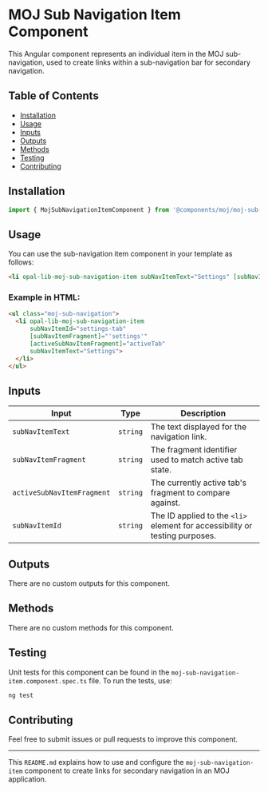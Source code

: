 # MOJ Sub Navigation Item Component

This Angular component represents an individual item in the MOJ sub-navigation, used to create links within a sub-navigation bar for secondary navigation.

## Table of Contents

- [Installation](#installation)
- [Usage](#usage)
- [Inputs](#inputs)
- [Outputs](#outputs)
- [Methods](#methods)
- [Testing](#testing)
- [Contributing](#contributing)

## Installation

```typescript
import { MojSubNavigationItemComponent } from '@components/moj/moj-sub-navigation-item/moj-sub-navigation-item.component';
```

## Usage

You can use the sub-navigation item component in your template as follows:

```html
<li opal-lib-moj-sub-navigation-item subNavItemText="Settings" [subNavItemFragment]="'settings'" [activeSubNavItemFragment]="activeTab"></li>
```

### Example in HTML:

```html
<ul class="moj-sub-navigation">
  <li opal-lib-moj-sub-navigation-item
      subNavItemId="settings-tab"
      [subNavItemFragment]="'settings'"
      [activeSubNavItemFragment]="activeTab"
      subNavItemText="Settings">
  </li>
</ul>
```

## Inputs

| Input                      | Type     | Description                                                                 |
|----------------------------|----------|-----------------------------------------------------------------------------|
| `subNavItemText`           | `string` | The text displayed for the navigation link.                                |
| `subNavItemFragment`       | `string` | The fragment identifier used to match active tab state.                    |
| `activeSubNavItemFragment` | `string` | The currently active tab's fragment to compare against.                    |
| `subNavItemId`             | `string` | The ID applied to the `<li>` element for accessibility or testing purposes.|

## Outputs

There are no custom outputs for this component.

## Methods

There are no custom methods for this component.

## Testing

Unit tests for this component can be found in the `moj-sub-navigation-item.component.spec.ts` file. To run the tests, use:

```bash
ng test
```

## Contributing

Feel free to submit issues or pull requests to improve this component.

---

This `README.md` explains how to use and configure the `moj-sub-navigation-item` component to create links for secondary navigation in an MOJ application.
